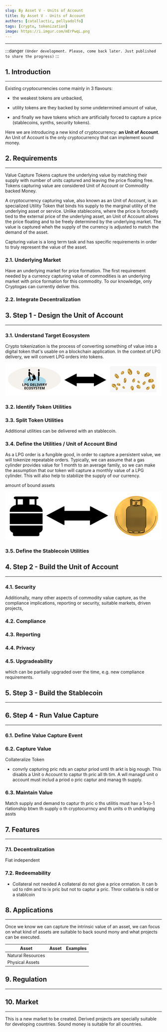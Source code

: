 ```yaml
---
slug: By Asset V - Units of Account
title: By Asset V - Units of Account
authors: [catallactic, pellyadolfo]
tags: [crypto, tokenization]
image: https://i.imgur.com/mErPwqL.png
---
```

---

:::danger
`(Under development. Please, come back later. Just published to share the progress)`
:::

## 1. Introduction
---

Existing cryptocurrencies come mainly in 3 flavours:

- the weakest tokens are unbacked,

- utility tokens are they backed by some undetermined amount of value,

- and finally we have tokens which are artificially forced to capture a price (stablecoins, synths, security tokens).

Here we are introducing a new kind of cryptocurrency: **an Unit of Account**. An Unit of Account is the only cryptocurrency that can implement sound money.

<!-- truncate -->

## 2. Requirements
---

Value Capture Tokens capture the underlying value by matching their supply with number of units captured and leaving the price floating free. Tokens capturing value are considered Unit of Account or Commodity backed Money.

A cryptocurrency capturing value, also known as an Unit of Account, is an specialized Utility Token that binds his supply to the marginal utility of the underlying asset or service. Unlike stablecoins, where the price is forcedly tied to the external price of the underlying asset, an Unit of Account allows the price floating and to be freely determined by the underlying market. The value is captured wheh the supply of the currency is adjusted to match the demand of the asset.

Capturing value is a long term task and has specific requirements in order to truly represent the value of the asset. 

### 2.1. Underlying Market

Have an underlying market for price formation. The first requirement needed by a currency capturing value of commodities is an underlying market with price formation for this commodity. To our knowledge, only Cryptogas can currently deliver this.

### 2.2. Integrate Decentralization



## 3. Step 1 - Design the Unit of Account
---




### 3.1. Understand Target Ecosystem

Crypto tokenization is the process of converting something of value into a digital token that's usable on a blockchain application. In the context of LPG delivery, we will convert LPG orders into tokens.

![image](./tokenization.svg)

### 3.2. Identify Token Utilities





### 3.3. Split Token Utilities

Additional utilities can be delivered with an stablecoin.



### 3.4. Define the Utilities / Unit of Account Bind

As a LPG order is a fungible good, in order to capture a persistent value, we will tokenize repeatable orders. Typically, we can assume that a gas cylinder provides value for 1 month to an average family, so we can make the assumption that our token will capture a monthly value of a LPG cylinder. This will also help to stabilize the supply of our currency.



amount of bound assets


![image](./tokenization_CYGAS.svg)

### 3.5. Define the Stablecoin Utilities


## 4. Step 2 - Build the Unit of Account
---




### 4.1. Security

Additionally, many other aspects of commodity value capture, as the compliance implications, reporting or security, suitable markets, driven projects, 



### 4.2. Compliance



### 4.3. Reporting


### 4.4. Privacy



### 4.5. Upgradeability

which can be partially upgraded over the time, e.g. new compliance requirements.



## 5. Step 3 - Build the Stablecoin
---








## 6. Step 4 - Run Value Capture
---

### 6.1. Define Value Capture Event


### 6.2. Capture Value


Collateralize Token
* convrly capturing pric nds an captur priod until th arkt is big nough. This disabls a Unit o Account to captur th pric all th tim. A wll managd unit o account must includ a priod o pric captur and manag th supply.


### 6.3. Maintain Value


Match supply and demand
to captur th pric o ths utilitis
must hav a 1-to-1 rlationship btwn th supply o th cryptocurrncy and th units o th undrlaying assts






## 7. Features
---



### 7.1. Decentralization


Fiat independent

### 7.2. Redeemability

* Collateral not needed A collateral do not give a price ormation. It can b ud to rdm and to  ix pric but not to captur a pric. Thror collatrla is ndd or a stablcoin

















## 8. Applications
---

Once we know we can capture the intrinsic value of an asset, we can focus on what kind of assets are suitable to back sound mony and what projects can be executed.

<table class="table w-auto mx-auto fs-6">
	<thead class="thead-dark">
		<tr>
			<th scope="col">Asset</th>
			<th scope="col">Asset</th>
			<th scope="col">Examples</th>
		</tr>
	</thead>
	<tbody>
		<tr>
			<td>Natural Resources</td>
			<td></td>
			<td></td>
		</tr>
		<tr>
			<td>Physical Assets</td>
			<td></td>
			<td></td>
		</tr>
	</tbody>
</table>





## 9. Regulation
---




## 10. Market
---

This is a new market to be created. Derived projects are specially suitable for developing countries. Sound money is suitable for all countries. 




